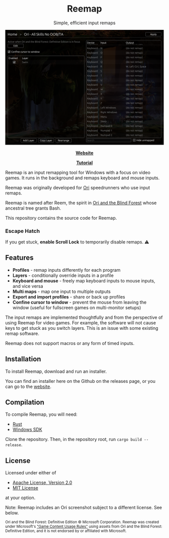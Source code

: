 <div align="center">

# Reemap

Simple, efficient input remaps

![reemap screenshot](resource/example.png)

**[Website]**

**[Tutorial]**

</div>


Reemap is an input remapping tool for Windows with a focus on video games. It runs in the background
and remaps keyboard and mouse inputs.

Reemap was originally developed for [Ori] speedrunners who use input remaps.

Reemap is named after Reem, the spirit in [Ori and the Blind Forest][Ori] whose ancestral
tree grants Bash.

This repository contains the source code for Reemap.

### Escape Hatch

If you get stuck, **enable Scroll Lock** to temporarily disable remaps. ⚠️

## Features

- **Profiles** - remap inputs differently for each program
- **Layers** - conditionally override inputs in a profile
- **Keyboard and mouse** - freely map keyboard inputs to mouse inputs, and vice versa
- **Multi maps** - map one input to multiple outputs
- **Export and import profiles** - share or back up profiles
- **Confine cursor to window** - prevent the mouse from leaving the window (useful for fullscreen
games on multi-monitor setups)

The input remaps are implemented thoughtfully and from the perspective of using Reemap for video games.
For example, the software will not cause keys to get stuck as you switch layers. This is an issue
with some existing remap software.

Reemap does not support macros or any form of timed inputs.

## Installation

To install Reemap, download and run an installer.

You can find an installer here on the Github on the releases page, or you can go to the [website][Website].

## Compilation

To compile Reemap, you will need:
- [Rust]
- [Windows SDK]

Clone the repository. Then, in the repository root, run `cargo build --release`.

## License

Licensed under either of

- [Apache License, Version 2.0](LICENSE-APACHE)
- [MIT License](LICENSE-MIT)

at your option.

Note: Reemap includes an Ori screenshot subject to a different license. See below.

<small>

Ori and the Blind Forest: Definitive Edition © Microsoft Corporation. Reemap was created under Microsoft's ["Game Content Usage Rules"](https://www.xbox.com/en-US/developers/rules) using assets from Ori and the Blind Forest: Definitive Edition, and it is not endorsed by or affiliated with Microsoft.

</small>

[Ori]: https://www.orithegame.com/
[Rust]: https://www.rust-lang.org/
[Windows SDK]: https://developer.microsoft.com/en-us/windows/downloads/windows-sdk/
[Website]: https://reemap.mightyburger.net
[Tutorial]: https://reemap.mightyburger.net/tutorial
